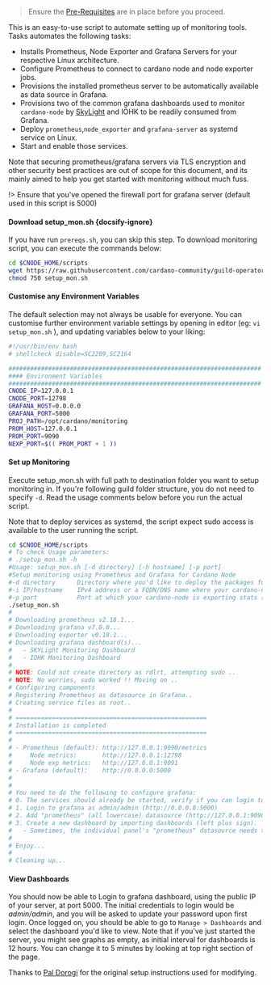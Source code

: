 > Ensure the [Pre-Requisites](basics.md#pre-requisites) are in place before you proceed.

This is an easy-to-use script to automate setting up of monitoring tools. Tasks automates the following tasks:
- Installs Prometheus, Node Exporter and Grafana Servers for your respective Linux architecture.
- Configure Prometheus to connect to cardano node and node exporter jobs.
- Provisions the installed prometheus server to be automatically available as data source in Grafana.
- Provisions two of the common grafana dashboards used to monitor `cardano-node` by [SkyLight](https://oqulent.com/skylight-pool/) and IOHK to be readily consumed from Grafana.
- Deploy `prometheus`,`node_exporter` and `grafana-server` as systemd service on Linux.
- Start and enable those services.

Note that securing prometheus/grafana servers via TLS encryption and other security best practices are out of scope for this document, and its mainly aimed to help you get started with monitoring without much fuss.

!> Ensure that you've opened the firewall port for grafana server (default used in this script is 5000)

#### Download setup_mon.sh {docsify-ignore}

If you have run `prereqs.sh`, you can skip this step. To download monitoring script, you can execute the commands below:
``` bash
cd $CNODE_HOME/scripts
wget https://raw.githubusercontent.com/cardano-community/guild-operators/master/scripts/cnode-helper-scripts/setup_mon.sh
chmod 750 setup_mon.sh
```

#### Customise any Environment Variables

The default selection may not always be usable for everyone. You can customise further environment variable settings by opening in editor (eg: `vi setup_mon.sh` ), and updating variables below to your liking:

``` bash
#!/usr/bin/env bash
# shellcheck disable=SC2209,SC2164

######################################################################
#### Environment Variables
######################################################################
CNODE_IP=127.0.0.1
CNODE_PORT=12798
GRAFANA_HOST=0.0.0.0
GRAFANA_PORT=5000
PROJ_PATH=/opt/cardano/monitoring
PROM_HOST=127.0.0.1
PROM_PORT=9090
NEXP_PORT=$(( PROM_PORT + 1 ))
````

#### Set up Monitoring

Execute setup_mon.sh with full path to destination folder you want to setup monitoring in. If you're following guild folder structure, you do not need to specify `-d`. Read the usage comments below before you run the actual script.

Note that to deploy services as systemd, the script expect sudo access is available to the user running the script.

``` bash
cd $CNODE_HOME/scripts
# To check Usage parameters:
# ./setup_mon.sh -h
#Usage: setup_mon.sh [-d directory] [-h hostname] [-p port]
#Setup monitoring using Prometheus and Grafana for Cardano Node
#-d directory      Directory where you'd like to deploy the packages for prometheus , node exporter and grafana
#-i IP/hostname    IPv4 address or a FQDN/DNS name where your cardano-node (relay) is running (check for hasPrometheus in config.json; eg: 127.0.0.1 if same machine as cardano-node)
#-p port           Port at which your cardano-node is exporting stats (check for hasPrometheus in config.json; eg: 12798)
./setup_mon.sh
# 
# Downloading prometheus v2.18.1...
# Downloading grafana v7.0.0...
# Downloading exporter v0.18.1...
# Downloading grafana dashboard(s)...
#   - SKYLight Monitoring Dashboard
#   - IOHK Monitoring Dashboard
# 
# NOTE: Could not create directory as rdlrt, attempting sudo ..
# NOTE: No worries, sudo worked !! Moving on ..
# Configuring components
# Registering Prometheus as datasource in Grafana..
# Creating service files as root..
# 
# =====================================================
# Installation is completed
# =====================================================
# 
# - Prometheus (default): http://127.0.0.1:9090/metrics
#     Node metrics:       http://127.0.0.1:12798
#     Node exp metrics:   http://127.0.0.1:9091
# - Grafana (default):    http://0.0.0.0:5000
# 
# 
# You need to do the following to configure grafana:
# 0. The services should already be started, verify if you can login to grafana, and prometheus. If using 127.0.0.1 as IP, you can check via curl
# 1. Login to grafana as admin/admin (http://0.0.0.0:5000)
# 2. Add "prometheus" (all lowercase) datasource (http://127.0.0.1:9090)
# 3. Create a new dashboard by importing dashboards (left plus sign).
#   - Sometimes, the individual panel's "prometheus" datasource needs to be refreshed.
# 
# Enjoy...
# 
# Cleaning up...

```

#### View Dashboards

You should now be able to Login to grafana dashboard, using the public IP of your server, at port 5000.
The initial credentials to login would be *admin/admin*, and you will be asked to update your password upon first login.
Once logged on, you should be able to go to `Manage > Dashboards` and select the dashboard you'd like to view. Note that if you've just started the server, you might see graphs as empty, as initial interval for dashboards is 12 hours. You can change it to 5 minutes by looking at top right section of the page.

Thanks to [Pal Dorogi](https://github.com/ilap) for the original setup instructions used for modifying.
